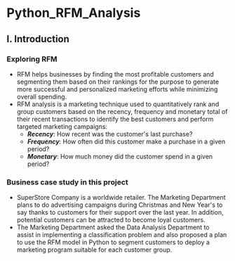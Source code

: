 # Python_RFM_Analysis
## I. Introduction
### Exploring RFM
- RFM helps businesses by finding the most profitable customers and segmenting them based on their rankings for the purpose to generate more successful and personalized marketing efforts while minimizing overall spending.
- RFM analysis is a marketing technique used to quantitatively rank and group customers based on the recency, frequency and monetary total of their recent transactions to identify the best customers and perform targeted marketing campaigns:
  - ***Recency***: How recent was the customer's last purchase?
  - ***Frequency***: How often did this customer make a purchase in a given period?
  - ***Monetary***: How much money did the customer spend in a given period?

### Business case study in this project
- SuperStore Company is a worldwide retailer. The Marketing Department plans to do advertising campaigns during Christmas and New Year's to say thanks to customers for their support over the last year. In addition, potential customers can be attracted to become loyal customers.
- The Marketing Department asked the Data Analysis Department to assist in implementing a classification problem and also proposed a plan to use the RFM model in Python to segment customers to deploy a marketing program suitable for each customer group.
